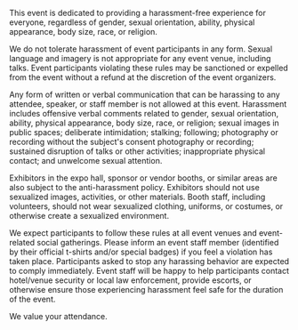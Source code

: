 This event is dedicated to providing a harassment-free experience for everyone, regardless of gender, sexual orientation, ability, physical appearance, body size, race, or religion. 

We do not tolerate harassment of event participants in any form. Sexual language and imagery is not appropriate for any event venue, including talks. Event participants violating these rules may be sanctioned or expelled from the event without a refund at the discretion of the event organizers.

Any form of written or verbal communication that can be harassing to any attendee, speaker, or staff member is not allowed at this event. Harassment includes offensive verbal comments related to gender, sexual orientation, ability, physical appearance, body size, race, or religion; sexual images in public spaces; deliberate intimidation; stalking; following; photography or recording without the subject's consent photography or recording; sustained disruption of talks or other activities; inappropriate physical contact; and unwelcome sexual attention.

Exhibitors in the expo hall, sponsor or vendor booths, or similar areas are also subject to the anti-harassment policy. Exhibitors should not use sexualized images, activities, or other materials. Booth staff, including volunteers, should not wear sexualized clothing, uniforms, or costumes, or otherwise create a sexualized environment.

We expect participants to follow these rules at all event venues and event-related social gatherings. Please inform an event staff member (identified by their official t-shirts and/or special badges) if you feel a violation has taken place. Participants asked to stop any harassing behavior are expected to comply immediately. Event staff will be happy to help participants contact hotel/venue security or local law enforcement, provide escorts, or otherwise ensure those experiencing harassment feel safe for the duration of the event.

We value your attendance.
